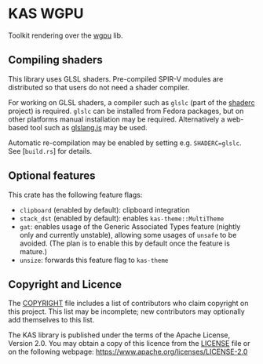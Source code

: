 KAS WGPU
======

Toolkit rendering over the [wgpu](https://crates.io/crates/wgpu) lib.


Compiling shaders
-----------------

This library uses GLSL shaders. Pre-compiled SPIR-V modules are distributed so
that users do not need a shader compiler.

For working on GLSL shaders, a compiler such as `glslc` (part of the [shaderc]
project) is required. `glslc` can be installed from Fedora packages, but on
other platforms manual installation may be required. Alternatively a web-based
tool such as [glslang.js] may be used.

Automatic re-compilation may be enabled by setting e.g. `SHADERC=glslc`.
See [`build.rs`] for details.

[glslang.js]: https://alexaltea.github.io/glslang.js/
[shaderc]: https://github.com/google/shaderc


Optional features
-------

This crate has the following feature flags:

-   `clipboard` (enabled by default): clipboard integration
-   `stack_dst` (enabled by default): enables `kas-theme::MultiTheme`
-   `gat`: enables usage of the Generic Associated Types feature (nightly only
    and currently unstable), allowing some usages of `unsafe` to be avoided.
    (The plan is to enable this by default once the feature is mature.)
-   `unsize`: forwards this feature flag to `kas-theme`

Copyright and Licence
-------

The [COPYRIGHT](COPYRIGHT) file includes a list of contributors who claim
copyright on this project. This list may be incomplete; new contributors may
optionally add themselves to this list.

The KAS library is published under the terms of the Apache License, Version 2.0.
You may obtain a copy of this licence from the [LICENSE](LICENSE) file or on
the following webpage: <https://www.apache.org/licenses/LICENSE-2.0>

